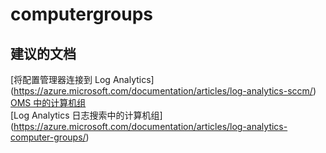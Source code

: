 
<properties
    pageTitle="computergroups"
    description="与计算机组相关的问题"
    service="microsoft.operationalinsights"
    resource="operationalinsightsaccounts"
    authors="adoylemsft"
    displayorder=""
    selfHelpType="generic"
    supportTopicIds="32536484"
    resourceTags=""
    productPesIds="15725"
    cloudEnvironments="public, Blackforest, Fairfax"
/>


# computergroups


## **建议的文档**
[将配置管理器连接到 Log Analytics] (https://azure.microsoft.com/documentation/articles/log-analytics-sccm/) <br>
[OMS 中的计算机组](https://blogs.technet.microsoft.com/msoms/2016/04/04/computer-groups-in-oms/) <br>
[Log Analytics 日志搜索中的计算机组] (https://azure.microsoft.com/documentation/articles/log-analytics-computer-groups/)


<!--HONumber=Oct16_HO5-->


